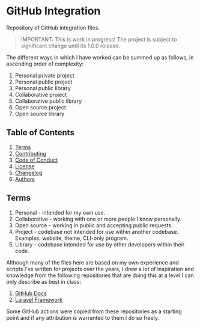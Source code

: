 # GitHub Integration

Repository of GitHub integration files.

> IMPORTANT: This is work in progress! The project is subject to significant change until its 1.0.0 release.

The different ways in which I have worked can be summed up as follows, in ascending order of complexity:

1. Personal private project
2. Personal public project
3. Personal public library
4. Collaborative project
6. Collaborative public library
8. Open source project
7. Open source library

## Table of Contents

1. [Terms](#terms)
2. [Contributing](./CONTRIBUTING.md)
3. [Code of Conduct](./CODE_OF_CONDUCT.md)
4. [License](./LICENSE.md)
5. [Changelog](./CHANGELOG.md)
6. [Authors](./AUTHORS.md)

## Terms

1. Personal - intended for my own use.
2. Collaborative - working with one or more people I know personally.
3. Open source - working in public and accepting public requests.
4. Project - codebase not intended for use within another codebase. Examples: website, theme, CLI-only program.
5. Library - codebase intended for use by other developers within their code.

Although many of the files here are based on my own experience and scripts I've written for projects over the years, I drew a lot of inspiration and knowledge from the following repositories that are doing this at a level I can only describe as best in class:

1. [GitHub Docs](https://github.com/github/docs)
2. [Laravel Framework](https://github.com/laravel/.github)

Some GitHub actions were copied from these repositories as a starting point and if any attribution is warranted to them I do so freely.
